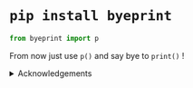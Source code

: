 # `pip install byeprint`

```python
from byeprint import p
```

From now just use `p()` and say bye to `print()` !

<details>
<summary>Acknowledgements</summary>

> [devtools](https://github.com/samuelcolvin/python-devtools)

</details>
